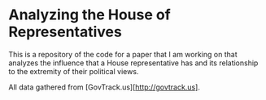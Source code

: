 # Analyzing the House of Representatives

This is a repository of the code for a paper that I am working on that analyzes the influence that a House representative has and its relationship to the extremity of their political views.

All data gathered from [GovTrack.us][http://govtrack.us].

